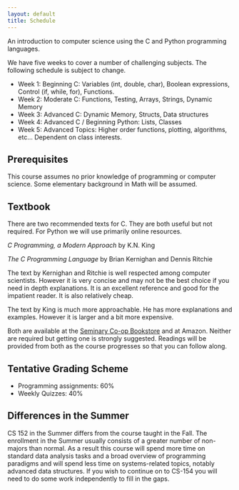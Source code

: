 ```yaml
---
layout: default
title: Schedule
---
```


An introduction to computer science using the C and Python programming languages.

We have five weeks to cover a number of challenging subjects. The following schedule is subject to change. 

 * Week 1: Beginning C: Variables (int, double, char), Boolean expressions, Control (if, while, for), Functions.
 * Week 2: Moderate C: Functions, Testing, Arrays, Strings, Dynamic Memory
 * Week 3: Advanced C: Dynamic Memory, Structs, Data structures
 * Week 4: Advanced C / Beginning Python: Lists, Classes
 * Week 5: Advanced Topics: Higher order functions, plotting, algorithms, etc...  Dependent on class interests.

Prerequisites
-------------

This course assumes no prior knowledge of programming or computer science. Some elementary background in Math will be assumed. 

Textbook
--------

There are two recommended texts for C. They are both useful but not required. For Python we will use primarily online resources.

*C Programming, a Modern Approach* by K.N. King

*The C Programming Language* by Brian Kernighan and Dennis Ritchie

The text by Kernighan and Ritchie is well respected among computer scientists. However it is very concise and may not be the best choice if you need in depth explanations. It is an excellent reference and good for the impatient reader. It is also relatively cheap.

The text by King is much more approachable. He has more explanations and examples. However it is larger and a bit more expensive.

Both are available at the [Seminary Co-op
Bookstore](http://goo.gl/maps/qHRA) and at Amazon. Neither are required but getting one is strongly suggested. Readings will be provided from both as the course progresses so that you can follow along.

Tentative Grading Scheme
------------------------

 * Programming assignments: 60%
 * Weekly Quizzes: 40%

Differences in the Summer
-------------------------

CS 152 in the Summer differs from the course taught in the Fall. The
enrollment in the Summer usually consists of a greater number of non-majors
than normal. As a result this course will spend more time on standard data
analysis tasks and a broad overview of programming paradigms and will spend
less time on systems-related topics, notably advanced data structures. If you wish to continue on to CS-154 you will need to do some work independently to fill in the gaps. 

